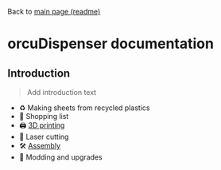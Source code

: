 Back to [main page (readme)](../README.md)

# orcuDispenser documentation

## Introduction

> Add introduction text

- ♻️ Making sheets from recycled plastics
- 🛒 Shopping list
- 🖨️ [3D printing](3D_printing.md)
- 🔫 Laser cutting
- 🛠️ [Assembly](Assembly.md)
- 🔼 Modding and upgrades

